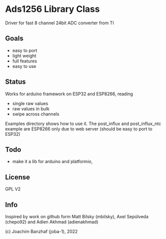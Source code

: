 # Ads1256 Library Class
Driver for fast 8 channel 24bit ADC converter from TI

## Goals
* easy to port
* light weight
* full features
* easy to use

## Status
Works for arduino framework on ESP32 and ESP8266, reading
* single raw values
* raw values in bulk
* swipe across channels

Examples directory shows how to use it. 
The post_influx and post_influx_ntc example are ESP8266 only due to web server (should be easy to port to ESP32)

## Todo 
* make it a lib for arduino and platformio, 

## License 
GPL V2

## Info
Inspired by work on github form Matt Bilsky (mbilsky), Axel Sepúlveda (chepo92) and Adien Akhmad (adienakhmad)

(c) Joachim Banzhaf (joba-1), 2022
